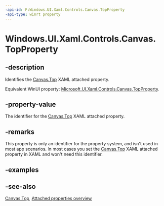```yaml
---
-api-id: P:Windows.UI.Xaml.Controls.Canvas.TopProperty
-api-type: winrt property
---
```


<!-- Property syntax
public Windows.UI.Xaml.DependencyProperty TopProperty { get; }
-->

# Windows.UI.Xaml.Controls.Canvas.TopProperty

## -description
Identifies the [Canvas.Top](canvas_top.md) XAML attached property.

Equivalent WinUI property: [Microsoft.UI.Xaml.Controls.Canvas.TopProperty](/windows/winui/api/microsoft.ui.xaml.controls.canvas.topproperty).

## -property-value
The identifier for the [Canvas.Top](canvas_top.md) XAML attached property.

## -remarks
This property is only an identifier for the property system, and isn't used in most app scenarios. In most cases you set the [Canvas.Top](canvas_top.md) XAML attached property in XAML and won't need this identifier.

## -examples

## -see-also

[Canvas.Top](canvas_top.md), [Attached properties overview](/windows/uwp/xaml-platform/attached-properties-overview)
